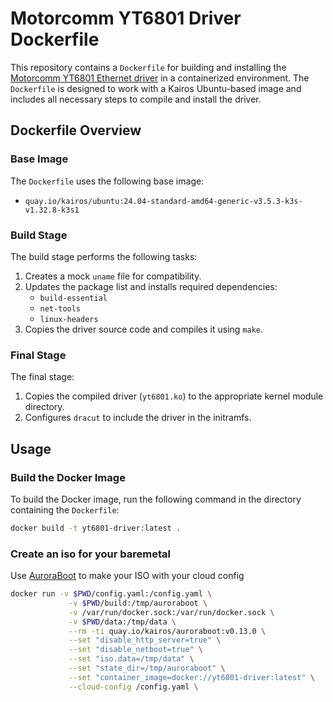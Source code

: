 # Motorcomm YT6801 Driver Dockerfile

This repository contains a `Dockerfile` for building and installing the [Motorcomm YT6801 Ethernet driver](https://github.com/dante1613/Motorcomm-YT6801) in a containerized environment. The `Dockerfile` is designed to work with a Kairos Ubuntu-based image and includes all necessary steps to compile and install the driver.

## Dockerfile Overview

### Base Image
The `Dockerfile` uses the following base image:
- `quay.io/kairos/ubuntu:24.04-standard-amd64-generic-v3.5.3-k3s-v1.32.8-k3s1`

### Build Stage
The build stage performs the following tasks:
1. Creates a mock `uname` file for compatibility.
2. Updates the package list and installs required dependencies:
   - `build-essential`
   - `net-tools`
   - `linux-headers`
3. Copies the driver source code and compiles it using `make`.

### Final Stage
The final stage:
1. Copies the compiled driver (`yt6801.ko`) to the appropriate kernel module directory.
2. Configures `dracut` to include the driver in the initramfs.

## Usage

### Build the Docker Image
To build the Docker image, run the following command in the directory containing the `Dockerfile`:
```bash
docker build -t yt6801-driver:latest .
```

### Create an iso for your baremetal

Use [AuroraBoot](https://kairos.io/docs/reference/auroraboot/) to make your ISO with your cloud config
```bash
docker run -v $PWD/config.yaml:/config.yaml \
             -v $PWD/build:/tmp/auroraboot \
             -v /var/run/docker.sock:/var/run/docker.sock \
             -v $PWD/data:/tmp/data \
             --rm -ti quay.io/kairos/auroraboot:v0.13.0 \
             --set "disable_http_server=true" \
             --set "disable_netboot=true" \
             --set "iso.data=/tmp/data" \
             --set "state_dir=/tmp/auroraboot" \
             --set "container_image=docker://yt6801-driver:latest" \
             --cloud-config /config.yaml \
```